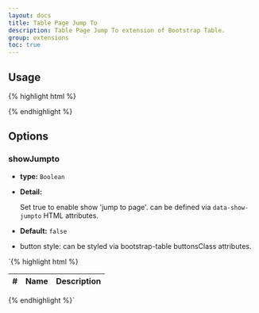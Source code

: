 ```yaml
---
layout: docs
title: Table Page Jump To
description: Table Page Jump To extension of Bootstrap Table.
group: extensions
toc: true
---
```


## Usage

{% highlight html %}
<link rel="stylesheet" href="extensions/page-jumpto/bootstrap-table-jumpto.css"></style>
<script src="extensions/page-jumpto/bootstrap-table-jumpto.js"></script>
{% endhighlight %}

## Options

### showJumpto

- **type:** `Boolean`

- **Detail:**

   Set true to enable show 'jump to page'. can be defined via `data-show-jumpto` HTML attributes.

- **Default:** `false`
* button style: can be styled via bootstrap-table buttonsClass attributes.

`{% highlight html %}
<table id="my_table_id"
  data-url="data/url.json"
  data-id-field="id"
  data-show-jumpto="true">
  <thead>
    <tr>
      <th class="col-md-1" data-field="id" data-sortable="true" data-align="center">#</th>
      <th class="col-md-4" data-field="name" data-editable="true">Name</th>
      <th class="col-md-7" data-field="description" data-editable="true" data-editable-emptytext="Custom empty text.">Description</th>
    </tr>
  </thead>
</table>
{% endhighlight %}`
